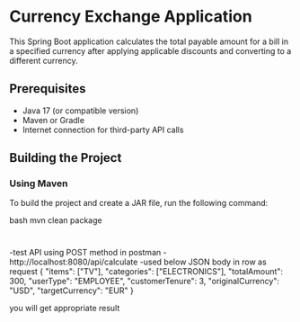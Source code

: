# Currency Exchange Application

This Spring Boot application calculates the total payable amount for a bill 
in a specified currency after applying applicable discounts and converting 
to a different currency.

## Prerequisites

- Java 17 (or compatible version)
- Maven or Gradle
- Internet connection for third-party API calls

## Building the Project

### Using Maven

To build the project and create a JAR file, run the following command:

bash
mvn clean package

#
-test API using POST method in postman 
-http://localhost:8080/api/calculate
-used below JSON body in row as request 
{
  "items": ["TV"],
  "categories": ["ELECTRONICS"],
  "totalAmount": 300,
  "userType": "EMPLOYEE",
  "customerTenure": 3,
  "originalCurrency": "USD",
  "targetCurrency": "EUR"
}

you will get appropriate result



